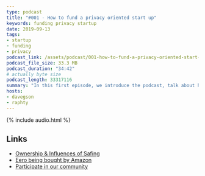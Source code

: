 ```yaml
---
type: podcast
title: "#001 - How to fund a privacy oriented start up"
keywords: funding privacy startup
date: 2019-09-13
tags:
- startup
- funding
- privacy
podcast_link: /assets/podcast/001-how-to-fund-a-privacy-oriented-start-up.mp3
podcast_file_size: 33.3 MB
podcast_duration: "34:42"
# actually byte size
podcast_length: 33317116
summary: "In this first episode, we introduce the podcast, talk about how start ups are funded in general and have a look at how governmental grants work. We also talk about our experience with grants and we drop news regarding the most recent one we applied for."
hosts:
- davegson
- raphty
---
```


{% include audio.html %}

## Links

* [Ownership & Influences of Safing](https://safing.io/our-values/#ownership)
* [Eero being bought by Amazon](https://www.theverge.com/2019/2/11/18220960/amazon-eero-acquisition-announced)
* [Participate in our community](https://old.reddit.com/r/safing)
